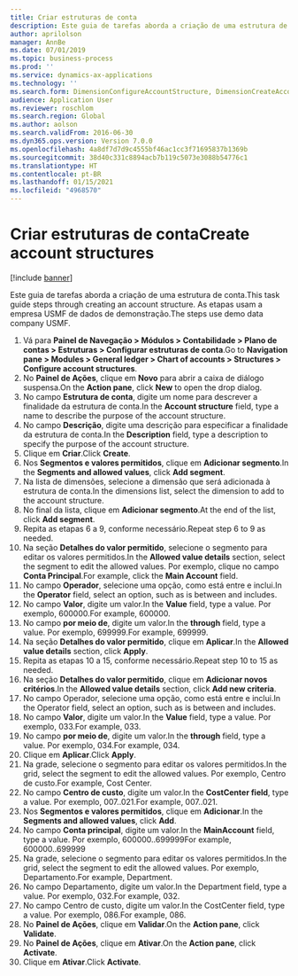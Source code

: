 ```yaml
---
title: Criar estruturas de conta
description: Este guia de tarefas aborda a criação de uma estrutura de conta.
author: aprilolson
manager: AnnBe
ms.date: 07/01/2019
ms.topic: business-process
ms.prod: ''
ms.service: dynamics-ax-applications
ms.technology: ''
ms.search.form: DimensionConfigureAccountStructure, DimensionCreateAccountStructure, DimensionHierarchyAddLevel, DimensionHierarchyConstraintActivate
audience: Application User
ms.reviewer: roschlom
ms.search.region: Global
ms.author: aolson
ms.search.validFrom: 2016-06-30
ms.dyn365.ops.version: Version 7.0.0
ms.openlocfilehash: 4a8df7d7d9c4555bf46ac1cc3f71695837b1369b
ms.sourcegitcommit: 38d40c331c8894acb7b119c5073e3088b54776c1
ms.translationtype: HT
ms.contentlocale: pt-BR
ms.lasthandoff: 01/15/2021
ms.locfileid: "4968570"
---
```

# <a name="create-account-structures"></a><span data-ttu-id="8dceb-103">Criar estruturas de conta</span><span class="sxs-lookup"><span data-stu-id="8dceb-103">Create account structures</span></span>

[!include [banner](../../includes/banner.md)]

<span data-ttu-id="8dceb-104">Este guia de tarefas aborda a criação de uma estrutura de conta.</span><span class="sxs-lookup"><span data-stu-id="8dceb-104">This task guide steps through creating an account structure.</span></span> <span data-ttu-id="8dceb-105">As etapas usam a empresa USMF de dados de demonstração.</span><span class="sxs-lookup"><span data-stu-id="8dceb-105">The steps use demo data company USMF.</span></span>

1. <span data-ttu-id="8dceb-106">Vá para **Painel de Navegação > Módulos > Contabilidade > Plano de contas > Estruturas > Configurar estruturas de conta**.</span><span class="sxs-lookup"><span data-stu-id="8dceb-106">Go to **Navigation pane > Modules > General ledger > Chart of accounts > Structures > Configure account structures**.</span></span>
2. <span data-ttu-id="8dceb-107">No **Painel de Ações**, clique em **Novo** para abrir a caixa de diálogo suspensa.</span><span class="sxs-lookup"><span data-stu-id="8dceb-107">On the **Action pane**, click **New** to open the drop dialog.</span></span>
3. <span data-ttu-id="8dceb-108">No campo **Estrutura de conta**, digite um nome para descrever a finalidade da estrutura de conta.</span><span class="sxs-lookup"><span data-stu-id="8dceb-108">In the **Account structure** field, type a name to describe the purpose of the account structure.</span></span>
4. <span data-ttu-id="8dceb-109">No campo **Descrição**, digite uma descrição para especificar a finalidade da estrutura de conta.</span><span class="sxs-lookup"><span data-stu-id="8dceb-109">In the **Description** field, type a description to specify the purpose of the account structure.</span></span>
5. <span data-ttu-id="8dceb-110">Clique em **Criar**.</span><span class="sxs-lookup"><span data-stu-id="8dceb-110">Click **Create**.</span></span>
6. <span data-ttu-id="8dceb-111">Nos **Segmentos e valores permitidos**, clique em **Adicionar segmento**.</span><span class="sxs-lookup"><span data-stu-id="8dceb-111">In the **Segments and allowed values**, click **Add segment**.</span></span>
7. <span data-ttu-id="8dceb-112">Na lista de dimensões, selecione a dimensão que será adicionada à estrutura de conta.</span><span class="sxs-lookup"><span data-stu-id="8dceb-112">In the dimensions list, select the dimension to add to the account structure.</span></span>
8. <span data-ttu-id="8dceb-113">No final da lista, clique em **Adicionar segmento**.</span><span class="sxs-lookup"><span data-stu-id="8dceb-113">At the end of the list, click **Add segment**.</span></span>
9. <span data-ttu-id="8dceb-114">Repita as etapas 6 a 9, conforme necessário.</span><span class="sxs-lookup"><span data-stu-id="8dceb-114">Repeat step 6 to 9 as needed.</span></span>
10. <span data-ttu-id="8dceb-115">Na seção **Detalhes do valor permitido**, selecione o segmento para editar os valores permitidos.</span><span class="sxs-lookup"><span data-stu-id="8dceb-115">In the **Allowed value details** section, select the segment to edit the allowed values.</span></span>
    <span data-ttu-id="8dceb-116">Por exemplo, clique no campo **Conta Principal**.</span><span class="sxs-lookup"><span data-stu-id="8dceb-116">For example, click the **Main Account** field.</span></span>  
11. <span data-ttu-id="8dceb-117">No campo **Operador**, selecione uma opção, como está entre e inclui.</span><span class="sxs-lookup"><span data-stu-id="8dceb-117">In the **Operator** field, select an option, such as is between and includes.</span></span>
12. <span data-ttu-id="8dceb-118">No campo **Valor**, digite um valor.</span><span class="sxs-lookup"><span data-stu-id="8dceb-118">In the **Value** field, type a value.</span></span> <span data-ttu-id="8dceb-119">Por exemplo, 600000.</span><span class="sxs-lookup"><span data-stu-id="8dceb-119">For example, 600000.</span></span>  
13. <span data-ttu-id="8dceb-120">No campo **por meio de**, digite um valor.</span><span class="sxs-lookup"><span data-stu-id="8dceb-120">In the **through** field, type a value.</span></span> <span data-ttu-id="8dceb-121">Por exemplo, 699999.</span><span class="sxs-lookup"><span data-stu-id="8dceb-121">For example, 699999.</span></span>  
14. <span data-ttu-id="8dceb-122">Na seção **Detalhes do valor permitido**, clique em **Aplicar**.</span><span class="sxs-lookup"><span data-stu-id="8dceb-122">In the **Allowed value details** section, click **Apply**.</span></span>
15. <span data-ttu-id="8dceb-123">Repita as etapas 10 a 15, conforme necessário.</span><span class="sxs-lookup"><span data-stu-id="8dceb-123">Repeat step 10 to 15 as needed.</span></span>  
16. <span data-ttu-id="8dceb-124">Na seção **Detalhes do valor permitido**, clique em **Adicionar novos critérios**.</span><span class="sxs-lookup"><span data-stu-id="8dceb-124">In the **Allowed value details** section, click **Add new criteria**.</span></span>
17. <span data-ttu-id="8dceb-125">No campo Operador, selecione uma opção, como está entre e inclui.</span><span class="sxs-lookup"><span data-stu-id="8dceb-125">In the Operator field, select an option, such as is between and includes.</span></span>
18. <span data-ttu-id="8dceb-126">No campo **Valor**, digite um valor.</span><span class="sxs-lookup"><span data-stu-id="8dceb-126">In the **Value** field, type a value.</span></span> <span data-ttu-id="8dceb-127">Por exemplo, 033.</span><span class="sxs-lookup"><span data-stu-id="8dceb-127">For example, 033.</span></span>  
19. <span data-ttu-id="8dceb-128">No campo **por meio de**, digite um valor.</span><span class="sxs-lookup"><span data-stu-id="8dceb-128">In the **through** field, type a value.</span></span> <span data-ttu-id="8dceb-129">Por exemplo, 034.</span><span class="sxs-lookup"><span data-stu-id="8dceb-129">For example, 034.</span></span>  
20. <span data-ttu-id="8dceb-130">Clique em **Aplicar**.</span><span class="sxs-lookup"><span data-stu-id="8dceb-130">Click **Apply**.</span></span>
21. <span data-ttu-id="8dceb-131">Na grade, selecione o segmento para editar os valores permitidos.</span><span class="sxs-lookup"><span data-stu-id="8dceb-131">In the grid, select the segment to edit the allowed values.</span></span> <span data-ttu-id="8dceb-132">Por exemplo, Centro de custo.</span><span class="sxs-lookup"><span data-stu-id="8dceb-132">For example, Cost Center.</span></span>  
22. <span data-ttu-id="8dceb-133">No campo **Centro de custo**, digite um valor.</span><span class="sxs-lookup"><span data-stu-id="8dceb-133">In the **CostCenter field**, type a value.</span></span> <span data-ttu-id="8dceb-134">Por exemplo, 007..021.</span><span class="sxs-lookup"><span data-stu-id="8dceb-134">For example, 007..021.</span></span>  
23. <span data-ttu-id="8dceb-135">Nos **Segmentos e valores permitidos**, clique em **Adicionar**.</span><span class="sxs-lookup"><span data-stu-id="8dceb-135">In the **Segments and allowed values**, click **Add**.</span></span>
24. <span data-ttu-id="8dceb-136">No campo **Conta principal**, digite um valor.</span><span class="sxs-lookup"><span data-stu-id="8dceb-136">In the **MainAccount** field, type a value.</span></span> <span data-ttu-id="8dceb-137">Por exemplo, 600000..699999</span><span class="sxs-lookup"><span data-stu-id="8dceb-137">For example, 600000..699999</span></span>  
25. <span data-ttu-id="8dceb-138">Na grade, selecione o segmento para editar os valores permitidos.</span><span class="sxs-lookup"><span data-stu-id="8dceb-138">In the grid, select the segment to edit the allowed values.</span></span> <span data-ttu-id="8dceb-139">Por exemplo, Departamento.</span><span class="sxs-lookup"><span data-stu-id="8dceb-139">For example, Department.</span></span>  
26. <span data-ttu-id="8dceb-140">No campo Departamento, digite um valor.</span><span class="sxs-lookup"><span data-stu-id="8dceb-140">In the Department field, type a value.</span></span> <span data-ttu-id="8dceb-141">Por exemplo, 032.</span><span class="sxs-lookup"><span data-stu-id="8dceb-141">For example, 032.</span></span>  
27. <span data-ttu-id="8dceb-142">No campo Centro de custo, digite um valor.</span><span class="sxs-lookup"><span data-stu-id="8dceb-142">In the CostCenter field, type a value.</span></span> <span data-ttu-id="8dceb-143">Por exemplo, 086.</span><span class="sxs-lookup"><span data-stu-id="8dceb-143">For example, 086.</span></span>  
28. <span data-ttu-id="8dceb-144">No **Painel de Ações**, clique em **Validar**.</span><span class="sxs-lookup"><span data-stu-id="8dceb-144">On the **Action pane**, click **Validate**.</span></span>
29. <span data-ttu-id="8dceb-145">No **Painel de Ações**, clique em **Ativar**.</span><span class="sxs-lookup"><span data-stu-id="8dceb-145">On the **Action pane**, click **Activate**.</span></span>
30. <span data-ttu-id="8dceb-146">Clique em **Ativar**.</span><span class="sxs-lookup"><span data-stu-id="8dceb-146">Click **Activate**.</span></span>

